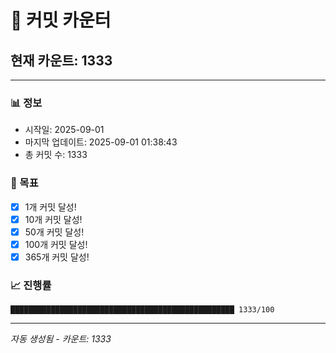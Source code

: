 # 🔢 커밋 카운터

## 현재 카운트: 1333

---

### 📊 정보
- 시작일: 2025-09-01
- 마지막 업데이트: 2025-09-01 01:38:43
- 총 커밋 수: 1333

### 🎯 목표
- [x] 1개 커밋 달성!
- [x] 10개 커밋 달성!
- [x] 50개 커밋 달성!
- [x] 100개 커밋 달성!
- [x] 365개 커밋 달성!

### 📈 진행률
```
██████████████████████████████████████████████████ 1333/100
```

---
*자동 생성됨 - 카운트: 1333*
